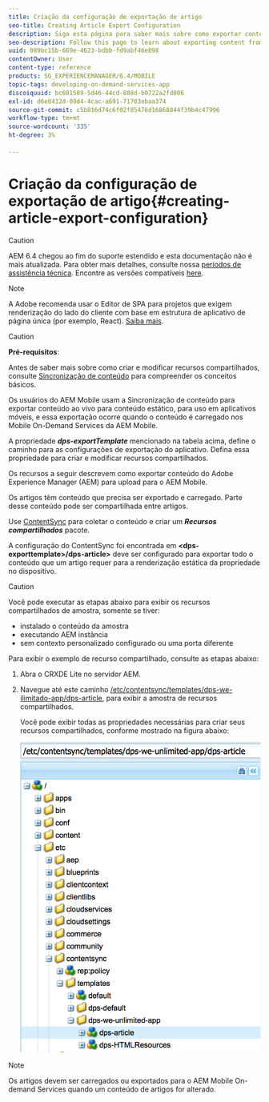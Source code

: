 ```yaml
---
title: Criação da configuração de exportação de artigo
seo-title: Creating Article Export Configuration
description: Siga esta página para saber mais sobre como exportar conteúdo do Adobe Experience Manager (AEM) para upload para o AEM Mobile.
seo-description: Follow this page to learn about exporting content from Adobe Experience Manager (AEM) for upload to AEM Mobile.
uuid: 089bc15b-669e-4623-bdbb-fd9abf46e098
contentOwner: User
content-type: reference
products: SG_EXPERIENCEMANAGER/6.4/MOBILE
topic-tags: developing-on-demand-services-app
discoiquuid: bc681589-5d46-44cd-888d-b0722a2fd006
exl-id: d6e8412d-09d4-4cac-a691-71703ebaa374
source-git-commit: c5b816d74c6f02f85476d16868844f39b4c47996
workflow-type: tm+mt
source-wordcount: '335'
ht-degree: 3%

---
```


# Criação da configuração de exportação de artigo{#creating-article-export-configuration}

>[!CAUTION]
>
>AEM 6.4 chegou ao fim do suporte estendido e esta documentação não é mais atualizada. Para obter mais detalhes, consulte nossa [períodos de assistência técnica](https://helpx.adobe.com/br/support/programs/eol-matrix.html). Encontre as versões compatíveis [here](https://experienceleague.adobe.com/docs/).

>[!NOTE]
>
>A Adobe recomenda usar o Editor de SPA para projetos que exigem renderização do lado do cliente com base em estrutura de aplicativo de página única (por exemplo, React). [Saiba mais](/help/sites-developing/spa-overview.md).

>[!CAUTION]
>
>**Pré-requisitos**:
>
>Antes de saber mais sobre como criar e modificar recursos compartilhados, consulte [Sincronização de conteúdo](/help/mobile/mobile-ondemand-contentsync.md) para compreender os conceitos básicos.

Os usuários do AEM Mobile usam a Sincronização de conteúdo para exportar conteúdo ao vivo para conteúdo estático, para uso em aplicativos móveis, e essa exportação ocorre quando o conteúdo é carregado nos Mobile On-Demand Services da AEM Mobile.

A propriedade ***dps-exportTemplate*** mencionado na tabela acima, define o caminho para as configurações de exportação do aplicativo. Defina essa propriedade para criar e modificar recursos compartilhados.

Os recursos a seguir descrevem como exportar conteúdo do Adobe Experience Manager (AEM) para upload para o AEM Mobile.

Os artigos têm conteúdo que precisa ser exportado e carregado. Parte desse conteúdo pode ser compartilhada entre artigos.

Use [ContentSync](/help/mobile/mobile-ondemand-contentsync.md) para coletar o conteúdo e criar um ***Recursos compartilhados*** pacote.

A configuração do ContentSync foi encontrada em **&lt;dps-exporttemplate>/dps-article>** deve ser configurado para exportar todo o conteúdo que um artigo requer para a renderização estática da propriedade no dispositivo.

>[!CAUTION]
>
>Você pode executar as etapas abaixo para exibir os recursos compartilhados de amostra, somente se tiver:
>
>* instalado o conteúdo da amostra
>* executando AEM instância
>* sem contexto personalizado configurado ou uma porta diferente
>


Para exibir o exemplo de recurso compartilhado, consulte as etapas abaixo:

1. Abra o CRXDE Lite no servidor AEM.
1. Navegue até este caminho [/etc/contentsync/templates/dps-we-ilimitado-app/dps-article](http://localhost:4502/crx/de/index.jsp#/etc/contentsync/templates/dps-we-unlimited-app/dps-article), para exibir a amostra de recursos compartilhados.

   Você pode exibir todas as propriedades necessárias para criar seus recursos compartilhados, conforme mostrado na figura abaixo:

   ![chlimage_1-134](assets/chlimage_1-134.png)

>[!NOTE]
>
>Os artigos devem ser carregados ou exportados para o AEM Mobile On-demand Services quando um conteúdo de artigos for alterado.
